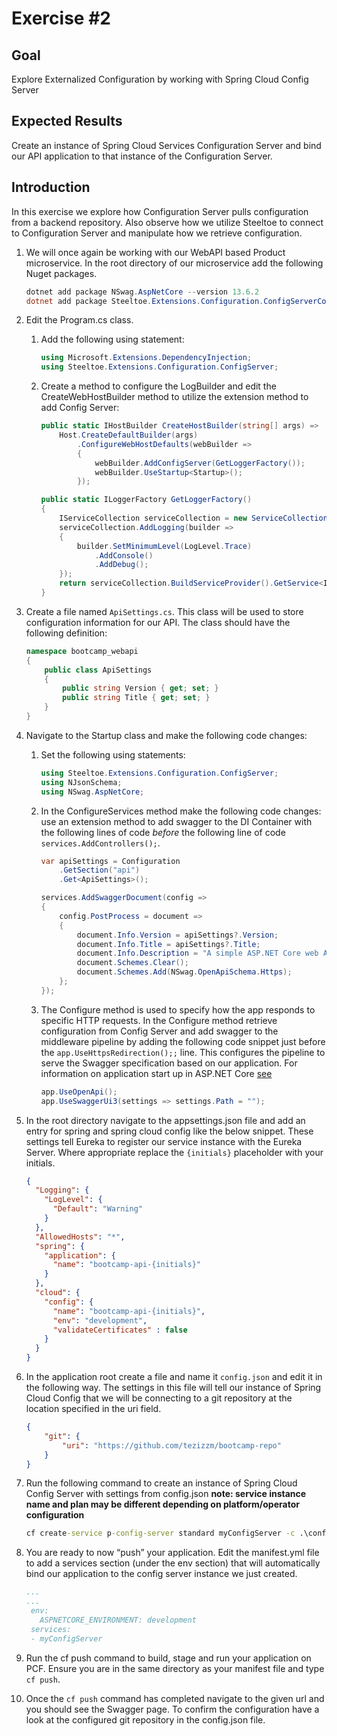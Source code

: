 # Exercise #2

## Goal

Explore Externalized Configuration by working with Spring Cloud Config Server

## Expected Results

Create an instance of Spring Cloud Services Configuration Server and bind our API application to that instance of the Configuration Server.

## Introduction

In this exercise we explore how Configuration Server pulls configuration from a backend repository.  Also observe how we utilize Steeltoe to connect to Configuration Server and manipulate how we retrieve configuration.

1. We will once again be working with our WebAPI based Product microservice.  In the root directory of our microservice add the following Nuget packages.

    ```powershell
    dotnet add package NSwag.AspNetCore --version 13.6.2
    dotnet add package Steeltoe.Extensions.Configuration.ConfigServerCore --version 2.4.4
    ```

2. Edit the Program.cs class.

   1. Add the following using statement:

        ```c#
        using Microsoft.Extensions.DependencyInjection;
        using Steeltoe.Extensions.Configuration.ConfigServer;
        ```

   2. Create a method to configure the LogBuilder and edit the CreateWebHostBuilder method to utilize the extension method to add Config Server:

        ```c#
        public static IHostBuilder CreateHostBuilder(string[] args) =>
            Host.CreateDefaultBuilder(args)
                .ConfigureWebHostDefaults(webBuilder =>
                {
                    webBuilder.AddConfigServer(GetLoggerFactory());
                    webBuilder.UseStartup<Startup>();
                });

        public static ILoggerFactory GetLoggerFactory()
        {
            IServiceCollection serviceCollection = new ServiceCollection();
            serviceCollection.AddLogging(builder =>
            {
                builder.SetMinimumLevel(LogLevel.Trace)
                    .AddConsole()
                    .AddDebug();
            });
            return serviceCollection.BuildServiceProvider().GetService<ILoggerFactory>();
        }
        ```

3. Create a file named `ApiSettings.cs`.  This class will be used to store configuration information for our API.  The class should have the following definition:

    ```c#
    namespace bootcamp_webapi
    {
        public class ApiSettings
        {
            public string Version { get; set; }
            public string Title { get; set; }
        }
    }
    ```

4. Navigate to the Startup class and make the following code changes:

   1. Set the following using statements:

        ```c#
        using Steeltoe.Extensions.Configuration.ConfigServer;
        using NJsonSchema;
        using NSwag.AspNetCore;
        ```

   2. In the ConfigureServices method make the following code changes: use an extension method to add swagger to the DI Container with the following lines of code *before* the following line of code `services.AddControllers();`.

        ```c#
        var apiSettings = Configuration
            .GetSection("api")
            .Get<ApiSettings>();

        services.AddSwaggerDocument(config => 
        {
            config.PostProcess = document =>
            {
                document.Info.Version = apiSettings?.Version;
                document.Info.Title = apiSettings?.Title;
                document.Info.Description = "A simple ASP.NET Core web API";
                document.Schemes.Clear();
                document.Schemes.Add(NSwag.OpenApiSchema.Https);
            };
        });
        ```

   3. The Configure method is used to specify how the app responds to specific HTTP requests.  In the Configure method retrieve configuration from Config Server and add swagger to the middleware pipeline by adding the following code snippet just before the `app.UseHttpsRedirection();;` line.  This configures the pipeline to serve the Swagger specification based on our application.  For information on application start up in ASP.NET Core [see](https://docs.microsoft.com/en-us/aspnet/core/fundamentals/startup?view=aspnetcore-3.1)

        ```c#
        app.UseOpenApi();
        app.UseSwaggerUi3(settings => settings.Path = "");
        ```

5. In the root directory navigate to the appsettings.json file and add an entry for spring and spring cloud config like the below snippet.  These settings tell Eureka to register our service instance with the Eureka Server.  Where appropriate replace the `{initials}` placeholder with your initials.

    ```json
    {
      "Logging": {
        "LogLevel": {
          "Default": "Warning"
        }
      },
      "AllowedHosts": "*",
      "spring": {
        "application": {
          "name": "bootcamp-api-{initials}"
        }
      },
      "cloud": {
        "config": {
          "name": "bootcamp-api-{initials}",
          "env": "development",
          "validateCertificates" : false
        }
      }
    }
    ```

6. In the application root create a file and name it `config.json` and edit it in the following way.  The settings in this file will tell our instance of Spring Cloud Config that we will be connecting to a git repository at the location specified in the uri field.

    ```json
    {
        "git": {
            "uri": "https://github.com/tezizzm/bootcamp-repo"
        }
    }
    ```

7. Run the following command to create an instance of Spring Cloud Config Server with settings from config.json **note: service instance name and plan may be different depending on platform/operator configuration**

    ```bat
    cf create-service p-config-server standard myConfigServer -c .\config.json
    ```

8. You are ready to now “push” your application.  Edit the manifest.yml file to add a services section (under the env section) that will automatically bind our application to the config server instance we just created.

    ```yml
    ...
    ...
     env:
       ASPNETCORE_ENVIRONMENT: development
     services:
     - myConfigServer
    ```

9. Run the cf push command to build, stage and run your application on PCF.  Ensure you are in the same directory as your manifest file and type `cf push`.

10. Once the `cf push` command has completed navigate to the given url and you should see the Swagger page.  To confirm the configuration have a look at the configured git repository in the config.json file.
